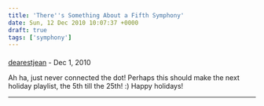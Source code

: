 ```yaml
---
title: 'There''s Something About a Fifth Symphony'
date: Sun, 12 Dec 2010 10:07:37 +0000
draft: true
tags: ['symphony']
---
```



#### 
[dearestjean](http:// "dearestjean@gmail.com") - <time datetime="2010-12-13 10:25:52">Dec 1, 2010</time>

Ah ha, just never connected the dot! Perhaps this should make the next holiday playlist, the 5th till the 25th! :) Happy holidays!
<hr />
